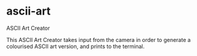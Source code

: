 # ascii-art
ASCII Art Creator

This ASCII Art Creator takes input from the camera in order to generate a colourised ASCII art version, and prints to the terminal.
